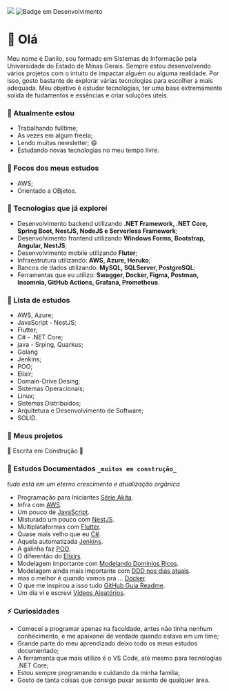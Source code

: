![](https://img.shields.io/badge/-Portugês%20--%20BR-green)
![Badge em Desenvolvimento](http://img.shields.io/static/v1?label=STATUS&message=EM%20DESENVOLVIMENTO&color=GREEN&style=for-the-badge)

# 👋 Olá                                                  

Meu nome é Danilo, sou formado em Sistemas de Informação pela Universidade do Estado de Minas Gerais. Sempre estou desenvolvendo vários projetos com o intuito de impactar alguém ou alguma realidade. Por isso, gosto bastante de explorar várias tecnologias para escolher a mais adequada.
Meu objetivo é estudar tecnologias, ter uma base extremamente solida de fudamentos e essências e criar soluções úteis.

### 🔭 Atualmente estou
- Trabalhando fulltime;
- As vezes em algum freela;
- Lendo muitas newsletter; 😄
- Estudando novas tecnologias no meu tempo livre.

### 🌱 Focos dos meus estudos
- AWS;
- Orientado a OBjetos.
<!--
- .Net Core; 😄
- Spring Boot. 
-->

### 🤖 Tecnologias que já explorei
- Desenvolvimento backend utilizando **.NET Framework, .NET Core, Spring Boot, NestJS, NodeJS e Serverless Framework**;
- Desenvolvimento frontend utilizando **Windows Forms, Bootstrap, Angular, NestJS**;
- Desenvolvimento mobile utilizando **Fluter**;
- Infraestrutura utilizando: **AWS, Azure, Heruko**;
- Bancos de dados utilizando: **MySQL, SQLServer, PostgreSQL**;
- Ferramentas que eu utilizo: **Swagger, Docker, Figma, Postman, Insomnia, GitHub Actions, Grafana, Prometheus**.

### 💃 Lista de estudos
- AWS, Azure;
- JavaScript - NestJS;
- Flutter;
- C# - .NET Core;
- java - Srping, Quarkus;
- Golang
- Jenkins;
- POO;
- Elixir;
- Domain-Drive Desing;
- Sistemas Operacionais;
- Linux;
- Sistemas Distribuidos;
- Arquitetura e Desenvolvimento de Software;
- SOLID.

### 👷 Meus projetos

🚧 Escrita em Construção 🚧

### 📖 Estudos Documentados ```_muitos em construção_```
_tudo está em um eterno crescimento e atualização orgânica_
- Programação para Iniciantes [Série Akita](https://roan-jingle-4d3.notion.site/S-rie-Akita-d7e08013c67d41fe85183e028db93388).
- Infra com [AWS](https://roan-jingle-4d3.notion.site/AWS-531c731502754aad86e9117d81e9048e).
- Um pouco de [JavaScript](https://roan-jingle-4d3.notion.site/JavaScript-89ef536f497149e8a6eed21046c2ce9c).
- Misturado um pouco com [NestJS](https://roan-jingle-4d3.notion.site/Nest-JS-11042dab559e4da78d8232796fb958c2).
- Multiplataformas com [Flutter](https://roan-jingle-4d3.notion.site/Flutter-04a0a557a289453e94756d248d3204c8).
- Quase mais velho que eu [C#](https://roan-jingle-4d3.notion.site/C-1f4f6442aedf4b98ad64820dfd61884f).
- Aquela automatizada [Jenkins](https://roan-jingle-4d3.notion.site/Jenkins-c7140e54d51340f6ac4b972718e355b2).
- A galinha faz [POO](https://roan-jingle-4d3.notion.site/POO-a3df20b9db7e4a2baf3d9d23ffcdb599).
- O diferentão do [Elixirs](https://roan-jingle-4d3.notion.site/Elixir-ec788215fbf142c4be4b77c1bc9c7ac7).
- Modelagem importante com [Modelando Domínios Ricos](https://roan-jingle-4d3.notion.site/Modelando-Dom-nios-Ricos-4ce0ee4a45734bef933a31425591d772).
- Modelagem ainda mais importante com [DDD nos dias atuais](https://roan-jingle-4d3.notion.site/DDD-nos-dias-atuais-a53fce7f4ab94282a7a2a3ada1508cec).
- mas o melhor é quando vamos pra ... [Docker](https://roan-jingle-4d3.notion.site/Docker-4793783ce37d452fba2707cc83f96add). 
- O que me inspirou a isso tudo [GitHub Guia Readme](https://roan-jingle-4d3.notion.site/GitHub-Readme-3788066759104b06bae39e8e17745f30).
- Um dia vi e escrevi [Vídeos Aleatórios](https://roan-jingle-4d3.notion.site/Videos-every-day-2e90c510889a47e7a05ed01a7e7ea9a4).


### ⚡ Curiosidades
- Comecei a programar apenas na faculdade, antes não tinha nenhum conhecimento, e me apaixonei de verdade quando estava em um time;
- Grande parte do meu aprendizado deixo todo os meus estudos documentado;
- A ferramenta que mais utilizo é o VS Code, até mesmo para tecnologias .NET Core;
- Estou sempre programando e cuidando da minha familia;
- Gosto de tanta coisas que consigo puxar assunto de qualquer área.


<!--
**cryptum/cryptum** is a ✨ _special_ ✨ repository because its `README.md` (this file) appears on your GitHub profile.

Here are some ideas to get you started:

- 🔭 I’m currently working on ...
- 🌱 I’m currently learning ...
- 👯 I’m looking to collaborate on ...
- 🤔 I’m looking for help with ...
- 💬 Ask me about ...
- 📫 How to reach me: ...
- 😄 Pronouns: ...
- ⚡ Fun fact: ...
-->
